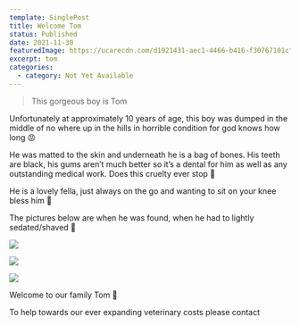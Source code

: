 ```yaml
---
template: SinglePost
title: Welcome Tom
status: Published
date: 2021-11-30
featuredImage: https://ucarecdn.com/d1921431-aec1-4466-b416-f30767101cf3/-/crop/489x416/0,163/-/preview/
excerpt: tom
categories:
  - category: Not Yet Available
---
```

> This gorgeous boy is Tom



Unfortunately at approximately 10 years of age, this boy was dumped in the middle of no where up in the hills in horrible condition for god knows how long 😡

He was matted to the skin and underneath he is a bag of bones. His teeth are black, his gums aren’t much better so it’s a dental for him as well as any outstanding medical work. Does this cruelty ever stop 🥺

He is a lovely fella, just always on the go and wanting to sit on your knee bless him 🥰

The pictures below are when he was found, when he had to lightly sedated/shaved 🥺

![](https://ucarecdn.com/1404c6c9-0404-4656-825c-78f9066d8a36/)

![](https://ucarecdn.com/1bcbbf59-03d2-4eed-8740-79ac7e0be72c/)

![](https://ucarecdn.com/281e13a6-26ff-4c71-97b6-44270d3267f4/)

Welcome to our family Tom 🖤

To help towards our ever expanding veterinary costs please contact